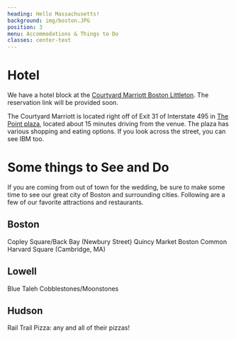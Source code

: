 ```yaml
---
heading: Hello Massachusetts!
background: img/boston.JPG
position: 3
menu: Accommodations & Things to Do
classes: center-text
---
```


# Hotel

We have a hotel block at the [Courtyard Marriott Boston Littleton](http://www.marriott.com/hotels/travel/boslt-courtyard-boston-littleton/). The reservation link will be provided soon.

The Courtyard Marriott is located right off of Exit 31 of Interstate 495 in [The Point plaza](http://www.thepoint495.com/), located about 15 minutes driving from the venue. The plaza has various shopping and eating options. If you look across the street, you can see IBM too.

# Some things to See and Do

If you are coming from out of town for the wedding, be sure to make some time to see our great city of Boston and surrounding cities. Following are a few of our favorite attractions and restaurants.

## Boston

Copley Square/Back Bay (Newbury Street)
Quincy Market
Boston Common
Harvard Square (Cambridge, MA)

## Lowell

Blue Taleh
Cobblestones/Moonstones

## Hudson

Rail Trail Pizza: any and all of their pizzas!
